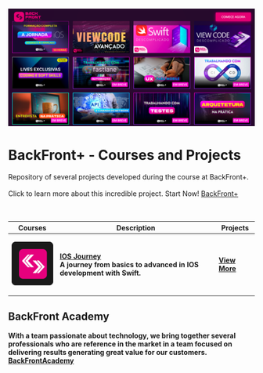 ![BackFront+](https://github.com/LeonardoCCipriano/courses/blob/main/backfront/img/PaginaBFPlus1.2.png)

# <b>BackFront+ - Courses and Projects</b>
Repository of several projects developed during the course at BackFront+.<br></br>
Click to learn more about this incredible project. Start Now! [BackFront+](https://backfront.com.br/backfrontplus/)<b>
<br><br><br>

<table>
  <thead>
    <tr>
      <th>Courses</th>
      <th>Description</th>
      <th>Projects</th>
    </tr>
  </thead>

  <tbody>
    <tr>
      <td>
      
      
![BackFront+](https://github.com/LeonardoCCipriano/courses/blob/main/img/backfrontlogo.svg)
      </td>
      <td>
        <b>[IOS Journey](https://github.com/LeonardoCCipriano/courses/tree/main/backfront/IOSJourney)</b><br>
        A journey from basics to advanced in IOS development with Swift.
      </td>
      <td>
        [View More](https://github.com/LeonardoCCipriano/courses/tree/main/backfront/IOSJourney)<br>
      </td>
    </tr>
  </tebody>
</table>

## <b>BackFront Academy</b>
With a team passionate about technology, we bring together several professionals who are reference in the market in a team focused on delivering results generating great value for our customers. <b>[BackFrontAcademy](https://backfront.com.br/)</b>
<br><br><br>
